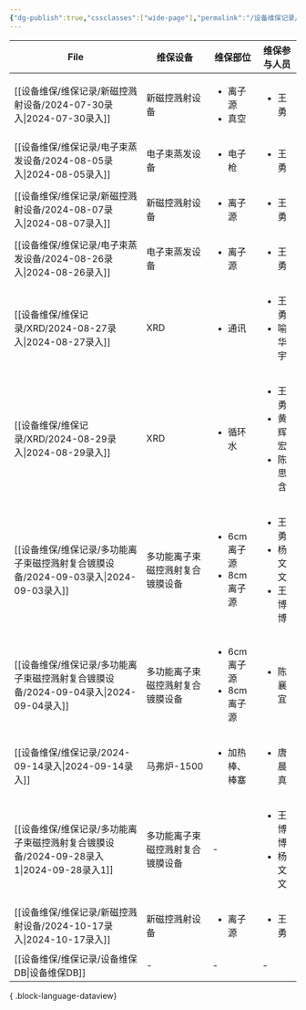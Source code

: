 ```yaml
---
{"dg-publish":true,"cssclasses":["wide-page"],"permalink":"/设备维保记录/","dgPassFrontmatter":true}
---
```


| File                                                           | 维保设备             | 维保部位                                    | 维保参与人员                                       |
| -------------------------------------------------------------- | ---------------- | --------------------------------------- | -------------------------------------------- |
| [[设备维保/维保记录/新磁控溅射设备/2024-07-30录入\|2024-07-30录入]]            | 新磁控溅射设备          | <ul><li>离子源</li><li>真空</li></ul>        | <ul><li>王勇</li></ul>                         |
| [[设备维保/维保记录/电子束蒸发设备/2024-08-05录入\|2024-08-05录入]]            | 电子束蒸发设备          | <ul><li>电子枪</li></ul>                   | <ul><li>王勇</li></ul>                         |
| [[设备维保/维保记录/新磁控溅射设备/2024-08-07录入\|2024-08-07录入]]            | 新磁控溅射设备          | <ul><li>离子源</li></ul>                   | <ul><li>王勇</li></ul>                         |
| [[设备维保/维保记录/电子束蒸发设备/2024-08-26录入\|2024-08-26录入]]            | 电子束蒸发设备          | <ul><li>离子源</li></ul>                   | <ul><li>王勇</li></ul>                         |
| [[设备维保/维保记录/XRD/2024-08-27录入\|2024-08-27录入]]                | XRD              | <ul><li>通讯</li></ul>                    | <ul><li>王勇</li><li>喻华宇</li></ul>             |
| [[设备维保/维保记录/XRD/2024-08-29录入\|2024-08-29录入]]                | XRD              | <ul><li>循环水</li></ul>                   | <ul><li>王勇</li><li>黄辉宏</li><li>陈思含</li></ul> |
| [[设备维保/维保记录/多功能离子束磁控溅射复合镀膜设备/2024-09-03录入\|2024-09-03录入]]   | 多功能离子束磁控溅射复合镀膜设备 | <ul><li>6cm离子源</li><li>8cm离子源</li></ul> | <ul><li>王勇</li><li>杨文文</li><li>王博博</li></ul> |
| [[设备维保/维保记录/多功能离子束磁控溅射复合镀膜设备/2024-09-04录入\|2024-09-04录入]]   | 多功能离子束磁控溅射复合镀膜设备 | <ul><li>6cm离子源</li><li>8cm离子源</li></ul> | <ul><li>陈襄宜</li></ul>                        |
| [[设备维保/维保记录/2024-09-14录入\|2024-09-14录入]]                    | 马弗炉-1500         | <ul><li>加热棒、棒塞</li></ul>                | <ul><li>唐晨真</li></ul>                        |
| [[设备维保/维保记录/多功能离子束磁控溅射复合镀膜设备/2024-09-28录入1\|2024-09-28录入1]] | 多功能离子束磁控溅射复合镀膜设备 | \-                                      | <ul><li>王博博</li><li>杨文文</li></ul>            |
| [[设备维保/维保记录/新磁控溅射设备/2024-10-17录入\|2024-10-17录入]]            | 新磁控溅射设备          | <ul><li>离子源</li></ul>                   | <ul><li>王勇</li></ul>                         |
| [[设备维保/维保记录/设备维保DB\|设备维保DB]]                                | \-               | \-                                      | \-                                           |

{ .block-language-dataview}